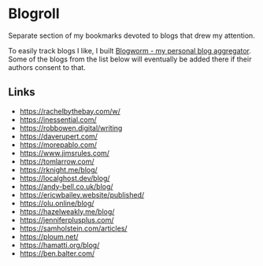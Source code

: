 # Blogroll

Separate section of my bookmarks devoted to blogs that drew my attention.

To easily track blogs I like, I built [Blogworm - my personal blog aggregator](https://blogworm.eu/). Some of the blogs from the list below will eventually be added there if their authors consent to that.

## Links

- https://rachelbythebay.com/w/
- https://inessential.com/
- https://robbowen.digital/writing
- https://daverupert.com/
- https://morepablo.com/
- https://www.jimsrules.com/
- https://tomlarrow.com/
- https://rknight.me/blog/
- https://localghost.dev/blog/
- https://andy-bell.co.uk/blog/
- https://ericwbailey.website/published/
- https://olu.online/blog/
- https://hazelweakly.me/blog/
- https://jenniferplusplus.com/
- https://samholstein.com/articles/
- https://ploum.net/
- https://hamatti.org/blog/
- https://ben.balter.com/
